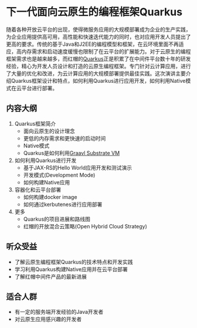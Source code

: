 # 下一代面向云原生的编程框架Quarkus

随着各种开放云平台的出现，使得微服务应用的大规模部署成为企业的生产实践，为企业应用提供高可用，高性能和快速迭代能力的同时，也对应用开发人员提出了更高的要求。传统的基于Java和J2EE的编程模型和框架，在云环境里面不再适应，高内存需求和启动速度缓慢也限制了在云平台的扩展能力。对于云原生的编程框架需求也是越来越多，而红帽的[Quarkus](https://quarkus.io)正是积累了在中间件平台数十年的研发经验，精心为开发人员设计和打造的云原生编程框架。专门针对云计算应用，进行了大量的优化和改进，为云计算应用的大规模部署提供最佳实践。这次演讲主要介绍Quarkus框架设计和特点，如何利用Quarkus进行应用开发，如何利用Native模式在云平台进行部署。

## 内容大纲
1. Quarkus框架简介
   * 面向云原生的设计理念
   * 更低的内存需求和更快速的启动时间
   * Native模式
   * Quarkus是如何利用[Graavl Substrate VM](https://github.com/oracle/graal/blob/master/substratevm/README.md)
2. 如何利用Quarkus进行开发
   * 基于JAX-RS的Hello World应用开发和测试演示
   * 开发模式(Development Mode)
   * 如何构建Native应用
3. 容器化和云平台部署
   * 如何构建docker image
   * 如何通过kerbutenes进行应用部署
4. 更多
   * Quarkus的项目进展和路线图
   * 红帽的开放混合云策略(Open Hybrid Cloud Strategy)
   
## 听众受益
* 了解云原生编程框架Quarkus的技术特点和开发实践
* 学习利用Quarkus构建Native应用并在云平台部署
* 了解红帽中间件产品的最新进展

## 适合人群
* 有一定的服务端开发经验的Java开发者
* 对云原生应用感兴趣的开发者
